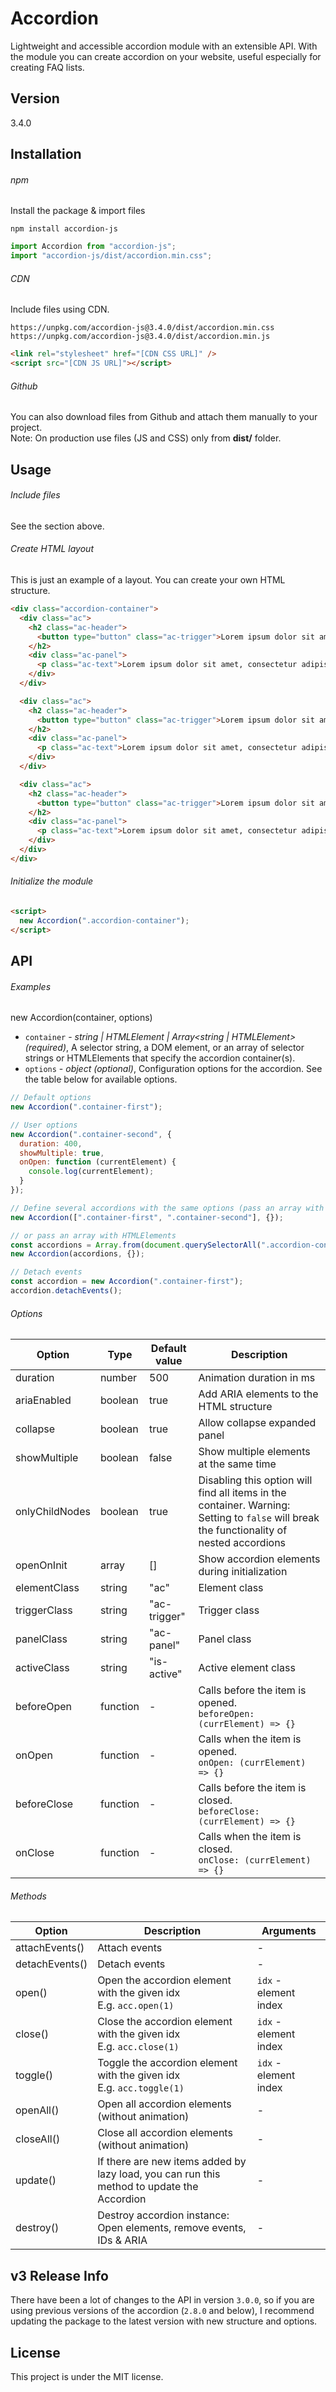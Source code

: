 # Accordion

Lightweight and accessible accordion module with an extensible API. With the module you can create accordion on your website, useful especially for creating FAQ lists.

## Version

3.4.0

## Installation

###### npm

Install the package & import files

```
npm install accordion-js
```

```javascript
import Accordion from "accordion-js";
import "accordion-js/dist/accordion.min.css";
```

###### CDN

Include files using CDN.

```
https://unpkg.com/accordion-js@3.4.0/dist/accordion.min.css
https://unpkg.com/accordion-js@3.4.0/dist/accordion.min.js
```

```html
<link rel="stylesheet" href="[CDN CSS URL]" />
<script src="[CDN JS URL]"></script>
```

###### Github

You can also download files from Github and attach them manually to your project. <br>
Note: On production use files (JS and CSS) only from **dist/** folder.

## Usage

###### Include files

See the section above.

###### Create HTML layout

This is just an example of a layout. You can create your own HTML structure.

```html
<div class="accordion-container">
  <div class="ac">
    <h2 class="ac-header">
      <button type="button" class="ac-trigger">Lorem ipsum dolor sit amet.</button>
    </h2>
    <div class="ac-panel">
      <p class="ac-text">Lorem ipsum dolor sit amet, consectetur adipiscing elit.</p>
    </div>
  </div>

  <div class="ac">
    <h2 class="ac-header">
      <button type="button" class="ac-trigger">Lorem ipsum dolor sit amet.</button>
    </h2>
    <div class="ac-panel">
      <p class="ac-text">Lorem ipsum dolor sit amet, consectetur adipiscing elit.</p>
    </div>
  </div>

  <div class="ac">
    <h2 class="ac-header">
      <button type="button" class="ac-trigger">Lorem ipsum dolor sit amet.</button>
    </h2>
    <div class="ac-panel">
      <p class="ac-text">Lorem ipsum dolor sit amet, consectetur adipiscing elit.</p>
    </div>
  </div>
</div>
```

###### Initialize the module

```html
<script>
  new Accordion(".accordion-container");
</script>
```

## API

###### Examples

new Accordion(container, options)

- `container` - *string | HTMLElement | Array<string | HTMLElement> (required)*, A selector string, a DOM element, or an array of selector strings or HTMLElements that specify the accordion container(s).
- `options` - *object (optional)*, Configuration options for the accordion. See the table below for available options.

```javascript
// Default options
new Accordion(".container-first");

// User options
new Accordion(".container-second", {
  duration: 400,
  showMultiple: true,
  onOpen: function (currentElement) {
    console.log(currentElement);
  }
});

// Define several accordions with the same options (pass an array with selectors)
new Accordion([".container-first", ".container-second"], {});

// or pass an array with HTMLElements
const accordions = Array.from(document.querySelectorAll(".accordion-container"));
new Accordion(accordions, {});

// Detach events
const accordion = new Accordion(".container-first");
accordion.detachEvents();
```

###### Options

| Option         | Type     | Default value | Description                                                                                                                               |
| -------------- | -------- | ------------- | ----------------------------------------------------------------------------------------------------------------------------------------- |
| duration       | number   | 500           | Animation duration in ms                                                                                                                  |
| ariaEnabled    | boolean  | true          | Add ARIA elements to the HTML structure                                                                                                   |
| collapse       | boolean  | true          | Allow collapse expanded panel                                                                                                             |
| showMultiple   | boolean  | false         | Show multiple elements at the same time                                                                                                   |
| onlyChildNodes | boolean  | true          | Disabling this option will find all items in the container. Warning: Setting to `false` will break the functionality of nested accordions |
| openOnInit     | array    | []            | Show accordion elements during initialization                                                                                             |
| elementClass   | string   | "ac"          | Element class                                                                                                                             |
| triggerClass   | string   | "ac-trigger"  | Trigger class                                                                                                                             |
| panelClass     | string   | "ac-panel"    | Panel class                                                                                                                               |
| activeClass    | string   | "is-active"   | Active element class                                                                                                                      |
| beforeOpen     | function | -             | Calls before the item is opened. <br> `beforeOpen: (currElement) => {}`                                                                   |
| onOpen         | function | -             | Calls when the item is opened. <br> `onOpen: (currElement) => {}`                                                                         |
| beforeClose    | function | -             | Calls before the item is closed. <br> `beforeClose: (currElement) => {}`                                                                  |
| onClose        | function | -             | Calls when the item is closed. <br> `onClose: (currElement) => {}`                                                                        |

###### Methods

| Option         | Description                                                                                | Arguments             |
| -------------- | ------------------------------------------------------------------------------------------ | --------------------- |
| attachEvents() | Attach events                                                                              | -                     |
| detachEvents() | Detach events                                                                              | -                     |
| open()         | Open the accordion element with the given idx <br> E.g. `acc.open(1)`                      | `idx` - element index |
| close()        | Close the accordion element with the given idx <br> E.g. `acc.close(1)`                    | `idx` - element index |
| toggle()       | Toggle the accordion element with the given idx <br> E.g. `acc.toggle(1)`                  | `idx` - element index |
| openAll()      | Open all accordion elements (without animation)                                            | -                     |
| closeAll()     | Close all accordion elements (without animation)                                           | -                     |
| update()       | If there are new items added by lazy load, you can run this method to update the Accordion | -                     |
| destroy()      | Destroy accordion instance: <br> Open elements, remove events, IDs & ARIA                  | -                     |

## v3 Release Info

There have been a lot of changes to the API in version `3.0.0`, so if you are using previous versions of the accordion (`2.8.0` and below), I recommend updating the package to the latest version with new structure and options.

## License

This project is under the MIT license.
